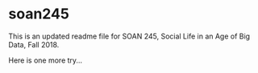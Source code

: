 # soan245

This is an updated readme file for SOAN 245, Social Life in an Age of Big Data, Fall 2018.

Here is one more try...
